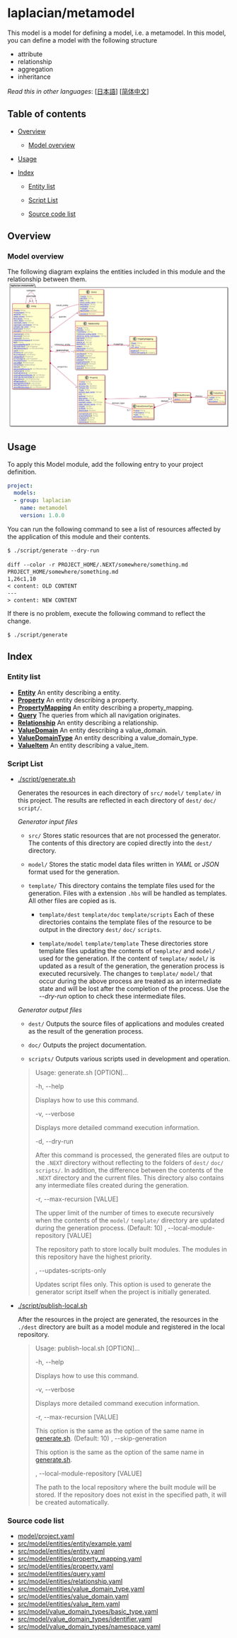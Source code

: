 <!-- @head-content@ -->
# laplacian/metamodel

This model is a model for defining a model, i.e. a metamodel.
In this model, you can define a model with the following structure

- attribute
- relationship
- aggregation
- inheritance


*Read this in other languages*: [[日本語](README_ja.md)] [[简体中文](README_zh.md)]
<!-- @head-content@ -->

<!-- @toc@ -->
## Table of contents
- [Overview](#overview)

  * [Model overview](#model-overview)

- [Usage](#usage)

- [Index](#index)

  * [Entity list](#entity-list)

  * [Script List](#script-list)

  * [Source code list](#source-code-list)



<!-- @toc@ -->

<!-- @main-content@ -->
## Overview


### Model overview


The following diagram explains the entities included in this module and the relationship
between them.
![](./doc/image/model-diagram.svg)

## Usage

To apply this Model module, add the following entry to your project definition.
```yaml
project:
  models:
  - group: laplacian
    name: metamodel
    version: 1.0.0
```

You can run the following command to see a list of resources affected by the application of this module and their contents.
```console
$ ./script/generate --dry-run

diff --color -r PROJECT_HOME/.NEXT/somewhere/something.md PROJECT_HOME/somewhere/something.md
1,26c1,10
< content: OLD CONTENT
---
> content: NEW CONTENT
```

If there is no problem, execute the following command to reflect the change.
```console
$ ./script/generate

```


## Index


### Entity list


- [**Entity**](<./doc/entities/Entity.md>)
An entity describing a entity.
- [**Property**](<./doc/entities/Property.md>)
An entity describing a property.
- [**PropertyMapping**](<./doc/entities/PropertyMapping.md>)
An entity describing a property_mapping.
- [**Query**](<./doc/entities/Query.md>)
The queries from which all navigation originates.
- [**Relationship**](<./doc/entities/Relationship.md>)
An entity describing a relationship.
- [**ValueDomain**](<./doc/entities/ValueDomain.md>)
An entity describing a value_domain.
- [**ValueDomainType**](<./doc/entities/ValueDomainType.md>)
An entity describing a value_domain_type.
- [**ValueItem**](<./doc/entities/ValueItem.md>)
An entity describing a value_item.
### Script List


- [./script/generate.sh](<./scripts/generate.sh>)

  Generates the resources in each directory of `src/` `model/` `template/` in this project.
  The results are reflected in each directory of `dest/` `doc/` `script/`.

  *Generator input files*

  - `src/`
    Stores static resources that are not processed the generator.
    The contents of this directory are copied directly into the `dest/` directory.

  - `model/`
    Stores the static model data files written in *YAML* or *JSON* format used for the generation.

  - `template/`
    This directory contains the template files used for the generation.
    Files with a extension `.hbs` will be handled as templates. All other files are copied as is.

    - `template/dest` `template/doc` `template/scripts`
      Each of these directories contains the template files of the resource to be output
      in the directory `dest/` `doc/` `scripts`.

    - `template/model` `template/template`
      These directories store template files updating the contents of `template/` and `model/` used for the generation.
      If the content of `template/` `model/` is updated as a result of the generation,
      the generation process is executed recursively.
      The changes to `template/` `model/` that occur during the above process are treated as an intermediate state
      and will be lost after the completion of the process.
      Use the *--dry-run* option to check these intermediate files.

  *Generator output files*

  - `dest/`
    Outputs the source files of applications and modules created as the result of
    the generation process.

  - `doc/`
    Outputs the project documentation.

  - `scripts/`
    Outputs various scripts used in development and operation.

  > Usage: generate.sh [OPTION]...
  >
  > -h, --help
  >
  >   Displays how to use this command.
  >   
  > -v, --verbose
  >
  >   Displays more detailed command execution information.
  >   
  > -d, --dry-run
  >
  >   After this command is processed, the generated files are output to the `.NEXT` directory
  >   without reflecting to the folders of `dest/` `doc/` `scripts/`.
  >   In addition, the difference between the contents of the `.NEXT` directory and the current files.
  >   This directory also contains any intermediate files created during the generation.
  >   
  > -r, --max-recursion [VALUE]
  >
  >   The upper limit of the number of times to execute recursively
  >   when the contents of the `model/` `template/` directory are updated
  >   during the generation process.
  >    (Default: 10)
  > , --local-module-repository [VALUE]
  >
  >   The repository path to store locally built modules.
  >   The modules in this repository have the highest priority.
  >   
  > , --updates-scripts-only
  >
  >   Updates script files only.
  >   This option is used to generate the generator script itself
  >   when the project is initially generated.
  >   
- [./script/publish-local.sh](<./scripts/publish-local.sh>)

  After the resources in the project are generated,
  the resources in the `./dest` directory are built as a model module
  and registered in the local repository.

  > Usage: publish-local.sh [OPTION]...
  >
  > -h, --help
  >
  >   Displays how to use this command.
  >   
  > -v, --verbose
  >
  >   Displays more detailed command execution information.
  >   
  > -r, --max-recursion [VALUE]
  >
  >   This option is the same as the option of the same name in [generate.sh](<./scripts/generate.sh>).
  >    (Default: 10)
  > , --skip-generation
  >
  >   This option is the same as the option of the same name in [generate.sh](<./scripts/generate.sh>).
  >   
  > , --local-module-repository [VALUE]
  >
  >   The path to the local repository where the built module will be stored.
  >   If the repository does not exist in the specified path, it will be created automatically.
  >   
### Source code list


- [model/project.yaml](<./model/project.yaml>)
- [src/model/entities/entity/example.yaml](<./src/model/entities/entity/example.yaml>)
- [src/model/entities/entity.yaml](<./src/model/entities/entity.yaml>)
- [src/model/entities/property_mapping.yaml](<./src/model/entities/property_mapping.yaml>)
- [src/model/entities/property.yaml](<./src/model/entities/property.yaml>)
- [src/model/entities/query.yaml](<./src/model/entities/query.yaml>)
- [src/model/entities/relationship.yaml](<./src/model/entities/relationship.yaml>)
- [src/model/entities/value_domain_type.yaml](<./src/model/entities/value_domain_type.yaml>)
- [src/model/entities/value_domain.yaml](<./src/model/entities/value_domain.yaml>)
- [src/model/entities/value_item.yaml](<./src/model/entities/value_item.yaml>)
- [src/model/value_domain_types/basic_type.yaml](<./src/model/value_domain_types/basic_type.yaml>)
- [src/model/value_domain_types/identifier.yaml](<./src/model/value_domain_types/identifier.yaml>)
- [src/model/value_domain_types/namespace.yaml](<./src/model/value_domain_types/namespace.yaml>)


<!-- @main-content@ -->